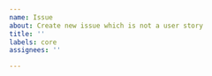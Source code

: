 ```yaml
---
name: Issue
about: Create new issue which is not a user story
title: ''
labels: core
assignees: ''

---
```



